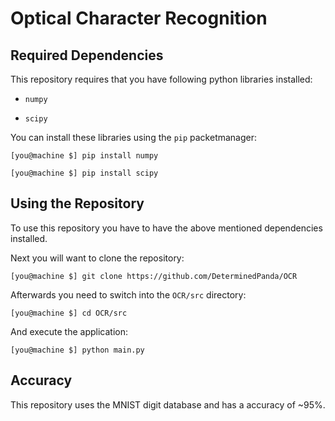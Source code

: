 # Optical Character Recognition

## Required Dependencies

This repository requires that you have following python libraries installed:

+ `numpy`

+ `scipy`

You can install these libraries using the `pip` packetmanager:

`[you@machine $] pip install numpy`

`[you@machine $] pip install scipy`

## Using the Repository

To use this repository you have to have the above mentioned dependencies installed.

Next you will want to clone the repository:

`[you@machine $] git clone https://github.com/DeterminedPanda/OCR`

Afterwards you need to switch into the `OCR/src` directory:

`[you@machine $] cd OCR/src`

And execute the application:

`[you@machine $] python main.py`

## Accuracy

This repository uses the MNIST digit database and has a accuracy of ~95%.
